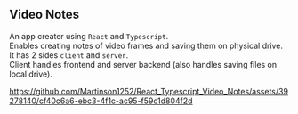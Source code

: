 ## Video Notes

An app creater using `React` and `Typescript`.  
Enables creating notes of video frames and saving them on physical drive.  
It has 2 sides `client` and `server`.  
Client handles frontend and server backend (also handles saving files on local drive).  



https://github.com/Martinson1252/React_Typescript_Video_Notes/assets/39278140/cf40c6a6-ebc3-4f1c-ac95-f59c1d804f2d

